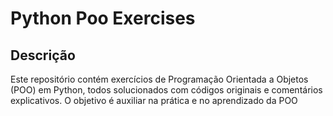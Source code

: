 # Python Poo Exercises
## Descrição
Este repositório contém exercícios de Programação Orientada a Objetos (POO) em Python, todos solucionados com códigos originais e comentários explicativos. O objetivo é auxiliar na prática e no aprendizado da POO